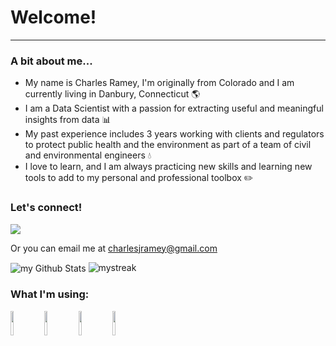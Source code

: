 # Welcome!
---

### A bit about me...
- My name is Charles Ramey, I'm originally from Colorado and I am currently living in Danbury, Connecticut :earth_americas:
- I am a Data Scientist with a passion for extracting useful and meaningful insights from data :bar_chart:
- My past experience includes 3 years working with clients and regulators to protect public health and the environment as part of a team of civil and environmental engineers :droplet:
- I love to learn, and I am always practicing new skills and learning new tools to add to my personal and professional toolbox :pencil2:

### Let's connect!
[![](https://img.shields.io/badge/linkedin-%230077B5.svg?style=for-the-badge&logo=linkedin)](https://www.linkedin.com/in/charlesjramey/)

Or you can email me at charlesjramey@gmail.com

<img align="center" src="https://github-readme-stats.vercel.app/api?username=charlesjramey&include_all_commits=true&count_private=true&show_icons=true&line_height=20&title_color=2B5BBD&icon_color=1124BB&text_color=A1A1A1&bg_color=0,000000,130F40" alt="my Github Stats"/>

<img src="https://github-readme-streak-stats.herokuapp.com/?user=charlesjramey&theme=tokyonight" alt="mystreak"/>

### What I'm using:
<code><img width="10%" src="https://www.vectorlogo.zone/logos/jupyter/jupyter-ar21.svg"></code>
<code><img width="10%" src="https://www.vectorlogo.zone/logos/postgresql/postgresql-ar21.svg"></code>
<code><img width="10%" src="https://www.vectorlogo.zone/logos/mysql/mysql-ar21.svg"></code>
<code><img width="10%" src="https://www.vectorlogo.zone/logos/python/python-ar21.svg"></code>


